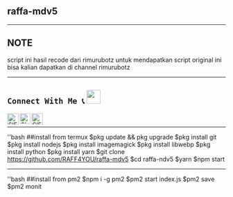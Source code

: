 ## raffa-mdv5
------------
## NOTE
script ini hasil recode dari rimurubotz untuk mendapatkan script original ini bisa kalian dapatkan di channel rimurubotz

------------

## ```Connect With Me 📞``` <img src="https://github.com/siegrin/siegrin/blob/main/Assets/Handshake.gif" height="32px">
  <a href="https://wa.me/6283823397743">
    <img align="left" alt="SIEGRIN | Whastapp" width="26px" src="https://github.com/siegrin/siegrin/blob/main/Assets/Whatsapp.svg" />
  </a> &nbsp;&nbsp;
  <a href="-">
    <img align="left" alt="SIEGRIN | Instagram" width="24px" src="https://github.com/siegrin/siegrin/blob/main/Assets/Instagram.svg" />
  </a> &nbsp;&nbsp;
  <a href="-">
    <img align="left" alt="SIEGRIN | YouTube" width="26px" src="https://github.com/siegrin/siegrin/blob/main/Assets/Youtube.svg" />
  </a> &nbsp;&nbsp;

------------

''bash
##install from termux
$pkg update && pkg upgrade
$pkg install git
$pkg install nodejs
$pkg install imagemagick
$pkg install libwebp
$pkg install python
$pkg install yarn
$git clone https://github.com/RAFF4YOU/raffa-mdv5
$cd raffa-ndv5
$yarn
$npm start

------------

''bash
##install from pm2
$npm i -g pm2
$pm2 start index.js
$pm2 save
$pm2 monit
